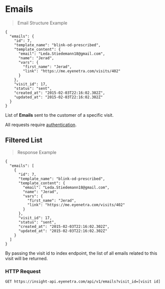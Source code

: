 # Emails

> Email Structure Example

````
{ 
  "emails": {
    "id": 7, 
    "template_name": "blink-od-prescribed", 
    "template_content": {
      "email": "Leda.Stiedemann18@gmail.com", 
      "name": "Jerad", 
      "vars": {
        "first_name": "Jerad", 
        "link": "https://me.eyenetra.com/visits/402"
      }
    }, 
    "visit_id": 17,
    "status": "sent", 
    "created_at": "2015-02-03T22:16:02.302Z", 
    "updated_at": "2015-02-03T22:16:02.302Z"
  }
}
````

List of **Emails** sent to the customer of a specific visit.

<aside class="warn">
All requests require <a href="#basic-authentication">authentication</a>.
</aside>

## Filtered List

> Response Example 

````
{ 
  "emails": [ 
    {
      "id": 7, 
      "template_name": "blink-od-prescribed", 
      "template_content": {
        "email": "Leda.Stiedemann18@gmail.com", 
        "name": "Jerad", 
        "vars": {
          "first_name": "Jerad", 
          "link": "https://me.eyenetra.com/visits/402"
        }
      }, 
      "visit_id": 17,
      "status": "sent", 
      "created_at": "2015-02-03T22:16:02.302Z", 
      "updated_at": "2015-02-03T22:16:02.302Z"
    }
  ]
}
````

By passing the visit id to index endpoint, the list of all emails related to this visit will be returned.

### HTTP Request

`GET https://insight-api.eyenetra.com/api/v1/emails?visit_id=[visit id]`
